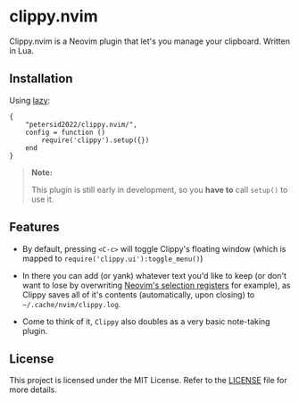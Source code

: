 # clippy.nvim

Clippy.nvim is a Neovim plugin that let's you manage your clipboard.
Written in Lua.

## Installation
Using [lazy](https://github.com/folke/lazy.nvim):
```
{
    "petersid2022/clippy.nvim/",
    config = function ()
        require('clippy').setup({})
    end
}
```

> **Note:** 
> 
> This plugin is still early in development, so you **have to** call ``setup()`` to use it.

## Features
* By default, pressing ``<C-c>`` will toggle Clippy's floating window (which is mapped to ``require('clippy.ui'):toggle_menu()``)
 
* In there you can add (or yank) whatever text you'd like to keep (or don't want to lose by overwriting [Neovim's selection registers](https://neovim.io/doc/user/change.html#registers) for example), as Clippy saves all of it's contents (automatically, upon closing) to ``~/.cache/nvim/clippy.log``.
 
* Come to think of it, ``Clippy`` also doubles as a very basic note-taking plugin.

## License
This project is licensed under the MIT License. Refer to the [LICENSE](./LICENSE) file for more details.
